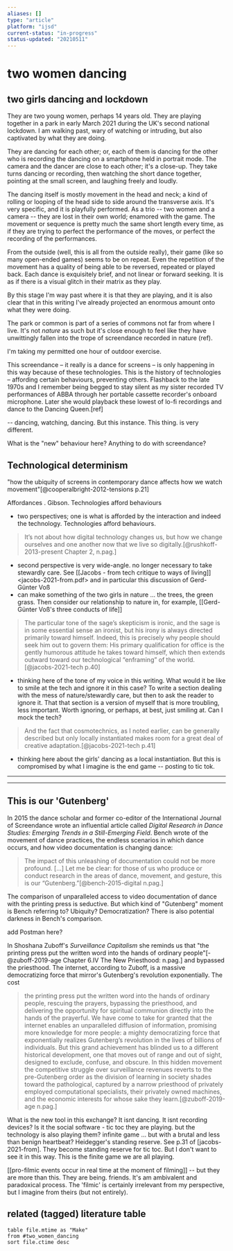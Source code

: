 ```yaml
---
aliases: []
type: "article"
platform: "ijsd"
current-status: "in-progress"
status-updated: "20210511"
---
```


# two women dancing

## two girls dancing and lockdown

They are two young women, perhaps 14 years old. They are playing together in a park in early March 2021 during the UK's second national lockdown. I am walking past, wary of watching or intruding, but also captivated by what they are doing. 

They are dancing for each other; or, each of them is dancing for the other who is recording the dancing on a smartphone held in portrait mode. The camera and the dancer are close to each other; it's a close-up. They take turns dancing or recording, then watching the short dance together, pointing at the small screen, and laughing freely and loudly. 

The dancing itself is mostly movement in the head and neck; a kind of rolling or looping of the head side to side around the transverse axis. It's very specific, and it is playfully performed. As a trio -- two women and a camera -- they are lost in their own world; enamored with the game. The movement or sequence is pretty much the same short length every time, as if they are trying to perfect the performance of the moves, or perfect the recording of the performances.

From the outside (well, this is all from the outside really), their game (like so many open-ended games) seems to be on repeat. Even the repetition of the movement has a quality of being able to be reversed, repeated or played back. Each dance is exquisitely brief, and not linear or forward seeking. It is as if there is a visual glitch in their matrix as they play. 

By this stage I'm way past where it is that they are playing, and it is also clear that in this writing I've already projected an enormous amount onto what they were doing. 

The park or common is part of a series of commons not far from where I live. It's not _nature_ as such but it's close enough to feel like they have unwittingly fallen into the trope of screendance recorded in nature (ref).

I'm taking my permitted one hour of outdoor exercise.

This screendance – it really is a dance for screens – is only happening in this way because of these technologies. This is the history of technologies – affording certain behaviours, preventing others. Flashback to the late 1970s and I remember being begged to stay silent as my sister recorded TV performances of ABBA through her portable cassette recorder's onboard microphone. Later she would playback these lowest of lo-fi recordings and  dance to the Dancing Queen.[ref] 

-- dancing, watching, dancing. But this instance. This thing. is very different. 

What is the "new" behaviour here? Anything to do with screendance?

## Technological determinism

"how the ubiquity of screens in contemporary dance affects how we watch movement"[@cooperalbright-2012-tensions p.21]

Affordances . Gibson. Technologies afford behaviours 
- two perspectives; one is what is afforded by the interaction and indeed the technology. Technologies afford behaviours. 

>It’s not about how digital technology changes us, but how we change ourselves and one another now that we live so digitally.[@rushkoff-2013-present Chapter 2, n.pag.]

- second perspective is very wide-angle. no longer necessary to take stewardly care. See [[Jacobs - from tech critique to ways of living]]<jacobs-2021-from.pdf> and in particular this discussion of Gerd-Günter Voß
- can make something of the two girls in nature ... the trees, the green grass. Then consider our relationship to nature in, for example, [[Gerd-Günter Voß's three conducts of life]]

>The particular tone of the sage’s skepticism is ironic, and the sage is in some essential sense an ironist, but his irony is always directed primarily toward himself. Indeed, this is precisely why people should seek him out to govern them: His primary qualification for office is the gently humorous attitude he takes toward himself, which then extends outward toward our technological “enframing” of the world. [@jacobs-2021-tech p.40]

- thinking here of the tone of my voice in this writing. What would it be like to smile at the tech and ignore it in this case? To write a section dealing with the mess of nature/stewardly care, but then to ask the reader to ignore it. That that section is a version of myself that is more troubling, less important. Worth ignoring, or perhaps, at best, just smiling at. Can I mock the tech? 

>And the fact that cosmotechnics, as I noted earlier, can be generally described but only locally instantiated makes room for a great deal of creative adaptation.[@jacobs-2021-tech p.41]

- thinking here about the girls' dancing as a local instantiation. But this is compromised by what I imagine is the end game -- posting to tic tok. 

---
---


## This is our 'Gutenberg'

In 2015 the dance scholar and former co-editor of the International Journal of Screendance wrote an influential article called _Digital Research in Dance Studies: Emerging Trends in a Still-Emerging Field_. Bench wrote of the movement of dance practices, the endless scenarios in which dance occurs, and how video documentation is changing dance: 

>The impact of this unleashing of documentation could not be more profound. [...] Let me be clear: for those of us who produce or conduct research in the areas of dance, movement, and gesture, this is our “Gutenberg.”[@bench-2015-digital n.pag.]

The comparison of unparalleled access to video documentation of dance with the printing press is seductive. But which kind of "Gutenberg" moment is Bench referring to? Ubiquity? Democratization? There is also potential darkness in Bench's comparison. 

add Postman here?

In Shoshana Zuboff's _Surveillance Capitalism_ she reminds us that "the printing press put the written word into the hands of ordinary people"[-@zuboff-2019-age Chapter 6.IV The New Priesthood: n.pag.] and bypassed the priesthood. The internet, according to Zuboff, is a massive democratizing force that mirror's Gutenberg's revolution exponentially. The cost

>the printing press put the written word into the hands of ordinary people, rescuing the prayers, bypassing the priesthood, and delivering the opportunity for spiritual communion directly into the hands of the prayerful. We have come to take for granted that the internet enables an unparalleled diffusion of information, promising more knowledge for more people: a mighty democratizing force that exponentially realizes Gutenberg’s revolution in the lives of billions of individuals. But this grand achievement has blinded us to a different historical development, one that moves out of range and out of sight, designed to exclude, confuse, and obscure. In this hidden movement the competitive struggle over surveillance revenues reverts to the pre-Gutenberg order as the division of learning in society shades toward the pathological, captured by a narrow priesthood of privately employed computational specialists, their privately owned machines, and the economic interests for whose sake they learn.[@zuboff-2019-age n.pag.]

What is the new tool in this exchange? It isnt dancing. It isnt recording devices? Is it the social software - tic toc
they are playing. but the technology is also playing them? infinite game ... but with a brutal and less than benign heartbeat? Heidegger's standing reserve. See p.31 of [jacobs-2021-from]. They become standing reserve for tic toc. But I don't want to see it in this way. This is the finite game we are all playing. 

[[pro-filmic events occur in real time at the moment of filming]] -- but they are more than this. They are being. friends. It's am ambivalent and paradoxical process. The 'filmic' is certainly irrelevant from my perspective, but I imagine from theirs (but not entirely). 


## related (tagged) literature table

```dataview
table file.mtime as "Make"
from #two_women_dancing
sort file.ctime desc

``` 